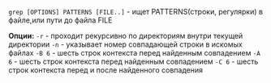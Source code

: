 `grep [OPTIONS] PATTERNS [FILE..]` - ищет PATTERNS(строки, регулярки) в файле,или пути до файла FILE

**Опции:**
`-r` - проходит рекурсивно по директориям внутри текущей директории
`-n` - указывает номер совпадающей строки в искомых файлах
`-B 6` - шесть строк контекста перед найденным совпадением
`-A 6` - шесть строк контекста перед найденным совпадением
`-C 6` - шесть строк контекста перед и после найденного совпадения 